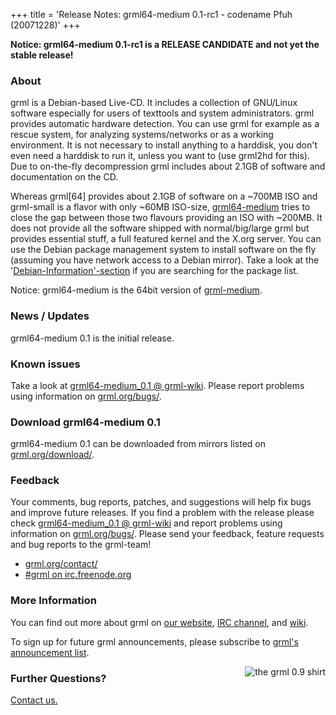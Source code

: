 +++
title = 'Release Notes: grml64-medium 0.1-rc1 - codename Pfuh (20071228)'
+++

<p><strong>Notice: grml64-medium 0.1-rc1 is a RELEASE CANDIDATE and not
yet the stable release!</strong></p>

<h3>About</h3>

<p>grml is a Debian-based Live-CD. It includes a collection of GNU/Linux
software especially for users of texttools and system administrators.
grml provides automatic hardware detection. You can use grml for example
as a rescue system, for analyzing systems/networks or as a working
environment. It is not necessary to install anything to a harddisk, you
don't even need a harddisk to run it, unless you want to (use grml2hd
for this). Due to on-the-fly decompression grml includes about 2.1GB
of software and documentation on the CD.</p>

<p>Whereas grml[64] provides about 2.1GB of software on a ~700MB ISO and
grml-small is a flavor with only ~60MB ISO-size, <a
href="/faq/#whatismedium64">grml64-medium</a> tries to close the gap
between those two flavours providing an ISO with ~200MB.  It does not
provide all the software shipped with normal/big/large grml but provides
essential stuff, a full featured kernel and the X.org server.  You can
use the Debian package management system to install software on the fly
(assuming you have network access to a Debian mirror). Take a look at
the '<a href="/files/">Debian-Information'-section</a> if you are
searching for the package list.</p>

<p>Notice: grml64-medium is the 64bit version of <a
href="/faq/#whatismedium">grml-medium</a>.</p>

<h3>News / Updates</h3>

<p>grml64-medium 0.1 is the initial release.</p>

<h3>Known issues</h3>

<p>Take a look at <a
href="https://github.com/grml/grml/wiki/grml64-medium_0.1">grml64-medium_0.1
@ grml-wiki</a>.  Please report problems using information on
<a href="/bugs/">grml.org/bugs/</a>.</p>

<h3>Download grml64-medium 0.1</h3>

<p>grml64-medium 0.1 can be downloaded from mirrors listed on <a
href="/download/">grml.org/download/</a>.</p>

<h3>Feedback</h3>

<p>Your comments, bug reports, patches, and suggestions will
help fix bugs and improve future releases. If you find a
problem with the release please check <a
href="https://github.com/grml/grml/wiki/grml64-medium_0.1">grml64-medium_0.1
@ grml-wiki</a> and report problems using information on <a
href="/bugs/">grml.org/bugs/</a>. Please send your feedback,
feature requests and bug reports to the grml-team!</p>

<ul>
<li><a href="/contact/">grml.org/contact/</a>
<li><a href="/irc/">#grml on irc.freenode.org</a>
</ul>

<h3>More Information</h3>

<p>You can find out more about grml on <a href="/">our website</a>, <a
href="/irc/">IRC channel</a>, and <a href="http://wiki.grml.org/">wiki</a>.

<p>To sign up for future grml announcements, please subscribe to <a
href="http://lists.mur.at/mailman/listinfo/grml-announce"> grml's
announcement list</a>.</p>


<p><a
href="http://www.spreadshirt.net/shop.php?article_id=3966156&view_id=4#top"><img
align="right" style="margin-left: 20px; border: 0"
src="/img/grmlshirt_0.9.jpg" alt="the grml 0.9 shirt" /></a></p>

<h3>Further Questions?</h3>

<p><a href="/contact/">Contact us.</a></p>
